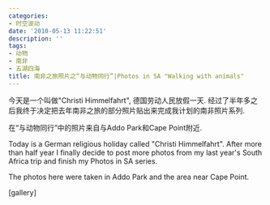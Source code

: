 ```yaml
---
categories:
- 时空波动
date: '2010-05-13 11:22:51'
description: ''
tags:
- 动物
- 南非
- 五湖四海
title: 南非之旅照片之“与动物同行”|Photos in SA "Walking with animals"
---
```

今天是一个叫做"Christi Himmelfahrt", 德国劳动人民放假一天. 经过了半年多之后我终于决定把去年南非之旅的部分照片贴出来完成我计划的南非照片系列.



在“与动物同行”中的照片来自与Addo Park和Cape Point附近.



Today is a German religious holiday called "Christi Himmelfahrt". After more than half year I finally decide to post more photos from my last year's South Africa trip and finish my Photos in SA series.



The photos here were taken in Addo Park and the area near Cape Point.



\[gallery]

